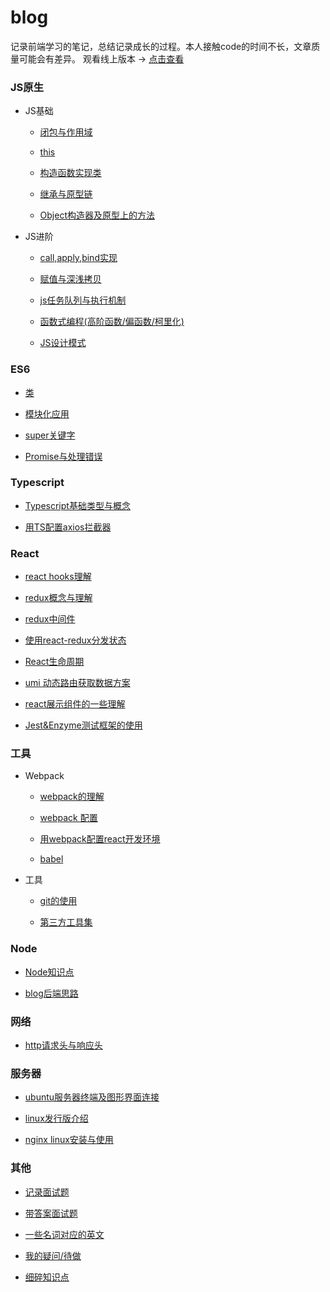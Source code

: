 # blog

记录前端学习的笔记，总结记录成长的过程。本人接触code的时间不长，文章质量可能会有差异。 观看线上版本 -> [点击查看](https://blog.xblcity.com)

### JS原生

- JS基础

  - [闭包与作用域](https://github.com/xblcity/blog/blob/master/js/scope-closures.md)

  - [this](https://github.com/xblcity/blog/blob/master/js/this.md)

  - [构造函数实现类](https://github.com/xblcity/blog/blob/master/js/object.md)

  - [继承与原型链](https://github.com/xblcity/blog/blob/master/js/inherit.md)

  - [Object构造器及原型上的方法](https://github.com/xblcity/blog/blob/master/js/object-methods.md)

- JS进阶

  - [call,apply,bind实现](https://github.com/xblcity/blog/blob/master/js/call.md)

  - [赋值与深浅拷贝](https://github.com/xblcity/blog/blob/master/js/copy.md)

  - [js任务队列与执行机制](https://github.com/xblcity/blog/blob/master/js/eventloop.md)

  - [函数式编程(高阶函数/偏函数/柯里化)](https://github.com/xblcity/blog/blob/master/js/func-program.md)

  - [JS设计模式](https://github.com/xblcity/blog/blob/master/js/design-mode.md)

### ES6

- [类](https://github.com/xblcity/blog/blob/master/es6/class.md)

- [模块化应用](https://github.com/xblcity/blog/blob/master/es6/module.md)

- [super关键字](https://github.com/xblcity/blog/blob/master/es6/super.md)

- [Promise与处理错误](https://github.com/xblcity/blog/blob/master/es6/promise.md)

### Typescript

- [Typescript基础类型与概念](https://github.com/xblcity/blog/blob/master/typescript/ts-basic.md)

- [用TS配置axios拦截器](https://github.com/xblcity/blog/blob/master/typescript/ts-axios.md)

### React

- [react hooks理解](https://github.com/xblcity/blog/blob/master/react/react-hooks.md)

- [redux概念与理解](https://github.com/xblcity/blog/blob/master/react/redux.md)

- [redux中间件](https://github.com/xblcity/blog/blob/master/react/redux-middleware.md)

- [使用react-redux分发状态](https://github.com/xblcity/blog/blob/master/react/react-redux.md)

- [React生命周期](https://github.com/xblcity/blog/blob/master/react/lifecycle.md)

- [umi 动态路由获取数据方案](https://github.com/xblcity/blog/blob/master/react/dynamic-data.md)

- [react展示组件的一些理解](https://github.com/xblcity/blog/blob/master/react/ui-component.md)

- [Jest&Enzyme测试框架的使用](https://github.com/xblcity/blog/blob/master/react/react-test.md)

### 工具

- Webpack

  - [webpack的理解](https://github.com/xblcity/blog/blob/master/tools/webpack/webpack.md)

  - [webpack 配置](https://github.com/xblcity/blog/blob/master/tools/webpack/webpack-config.md)

  - [用webpack配置react开发环境](https://github.com/xblcity/blog/blob/master/tools/webpack/webpack-react.md)

  - [babel](https://github.com/xblcity/blog/blob/master/tools/webpack/babel.md)

- 工具

  - [git的使用](https://github.com/xblcity/blog/blob/master/tools/git.md)

  - [第三方工具集](https://github.com/xblcity/blog/blob/master/tools/tool.md)

### Node

- [Node知识点](https://github.com/xblcity/blog/blob/master/node/little-points.md)

- [blog后端思路](https://github.com/xblcity/blog/blob/master/node/blog.md)

### 网络

- [http请求头与响应头](https://github.com/xblcity/blog/blob/master/network/http-message.md)


### 服务器

- [ubuntu服务器终端及图形界面连接](https://github.com/xblcity/blog/blob/master/server/ubuntu.md)

- [linux发行版介绍](https://github.com/xblcity/blog/blob/master/server/linux.md)

- [nginx linux安装与使用](https://github.com/xblcity/blog/blob/master/server/nginx.md)

### 其他

- [记录面试题](https://github.com/xblcity/blog/blob/master/others/job-interview.md)

- [带答案面试题](https://github.com/xblcity/blog/blob/master/others/job-answers.md)

- [一些名词对应的英文](https://github.com/xblcity/blog/blob/master/others/words.md)

- [我的疑问/待做](https://github.com/xblcity/blog/blob/master/others/questions.md)

- [细碎知识点](https://github.com/xblcity/blog/blob/master/others/little-points.md)
